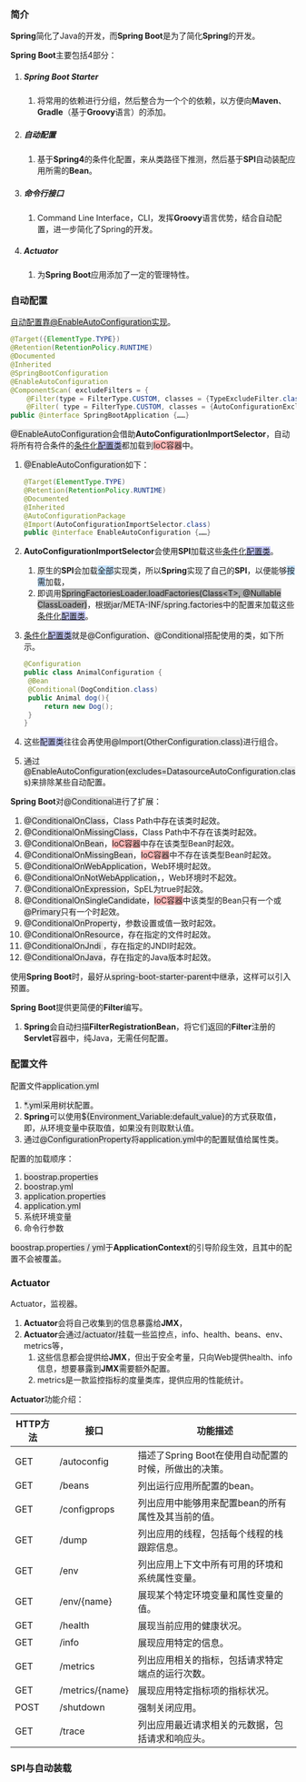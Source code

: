 ### 简介

**Spring**简化了Java的开发，而**Spring Boot**是为了简化**Spring**的开发。

**Spring Boot**主要包括4部分：

1. ##### Spring Boot Starter

   1. 将常用的依赖进行分组，然后整合为一个个的依赖，以方便向**Maven**、**Gradle**（基于**Groovy**语言）的添加。

2. ##### 自动配置

   1. 基于**Spring4**的条件化配置，来从类路径下推测，然后基于**SPI**自动装配应用所需的**Bean**。

3. ##### 命令行接口

   1. Command Line Interface，CLI，发挥**Groovy**语言优势，结合自动配置，进一步简化了Spring的开发。

4. ##### Actuator

   1. 为**Spring Boot**应用添加了一定的管理特性。



### 自动配置

[自动配置靠<span style=background:#e6e6e6>@EnableAutoConfiguration</span>实现](https://blog.csdn.net/zxc123e/article/details/80222967)。

```java
@Target({ElementType.TYPE})
@Retention(RetentionPolicy.RUNTIME)
@Documented
@Inherited
@SpringBootConfiguration
@EnableAutoConfiguration
@ComponentScan( excludeFilters = {
	@Filter(type = FilterType.CUSTOM, classes = {TypeExcludeFilter.class}),
    @Filter( type = FilterType.CUSTOM, classes = {AutoConfigurationExcludeFilter.class})})
public @interface SpringBootApplication {……}
```

<span style=background:#e6e6e6>@EnableAutoConfiguration</span>会借助**AutoConfigurationImportSelector**，自动将所有符合条件的<u>条件化<span style=background:#c9ccff>配置类</span></u>都加载到<span style=background:#ffb8b8>IoC容器</span>中。

1. <span style=background:#e6e6e6>@EnableAutoConfiguration</span>如下：

   ```java
   @Target(ElementType.TYPE)
   @Retention(RetentionPolicy.RUNTIME)
   @Documented
   @Inherited
   @AutoConfigurationPackage
   @Import(AutoConfigurationImportSelector.class)
   public @interface EnableAutoConfiguration {……}
   ```

2. **AutoConfigurationImportSelector**会使用**SPI**加载这些<u>条件化<span style=background:#c9ccff>配置类</span></u>。

   1. 原生的**SPI**会加载<span style=background:#c2e2ff>全部</span>实现类，所以**Spring**实现了自己的**SPI**，以便能够<span style=background:#c2e2ff>按需</span>加载，
   2. 即调用<span style=background:#b3b3b3>SpringFactoriesLoader.loadFactories(Class\<T\>, @Nullable ClassLoader)</span>，根据<span style=background:#e6e6e6>jar/META-INF/spring.factories</span>中的配置来加载这些<u>条件化<span style=background:#c9ccff>配置类</span></u>。

3. <u>条件化<span style=background:#c9ccff>配置类</span></u>就是<span style=background:#e6e6e6>@Configuration</span>、<span style=background:#e6e6e6>@Conditional</span>搭配使用的类，如下所示。

   ```java
   @Configuration
   public class AnimalConfiguration {
   	@Bean
   	@Conditional(DogCondition.class)
   	public Animal dog(){
   		return new Dog();
   	}
   }
   ```

4. 这些<span style=background:#c9ccff>配置类</span>往往会再使用<span style=background:#e6e6e6>@Import(OtherConfiguration.class)</span>进行组合。

5. 通过<span style=background:#e6e6e6>@EnableAutoConfiguration(excludes=DatasourceAutoConfiguration.class)</span>来排除某些自动配置。

**Spring Boot**对<span style=background:#e6e6e6>@Conditional</span>进行了扩展：

1. <span style=background:#e6e6e6>@ConditionalOnClass</span>，Class Path中存在该类时起效。
2. <span style=background:#e6e6e6>@ConditionalOnMissingClass</span>，Class Path中不存在该类时起效。
3. <span style=background:#e6e6e6>@ConditionalOnBean</span>，<span style=background:#ffb8b8>IoC容器</span>中存在该类型Bean时起效。
4. <span style=background:#e6e6e6>@ConditionalOnMissingBean</span>，<span style=background:#ffb8b8>IoC容器</span>中不存在该类型Bean时起效。
5. <span style=background:#e6e6e6>@ConditionalOnWebApplication</span>，Web环境时起效。
6. <span style=background:#e6e6e6>@ConditionalOnNotWebApplication</span>，，Web环境时不起效。
7. <span style=background:#e6e6e6>@ConditionalOnExpression</span>，SpEL为true时起效。
8. <span style=background:#e6e6e6>@ConditionalOnSingleCandidate</span>，<span style=background:#ffb8b8>IoC容器</span>中该类型的Bean只有一个或<span style=background:#e6e6e6>@Primary</span>只有一个时起效。
9. <span style=background:#e6e6e6>@ConditionalOnProperty</span>，参数设置或值一致时起效。
10. <span style=background:#e6e6e6>@ConditionalOnResource</span>，存在指定的文件时起效。
11. <span style=background:#e6e6e6>@ConditionalOnJndi </span>，存在指定的JNDI时起效。
12. <span style=background:#e6e6e6>@ConditionalOnJava</span>，存在指定的Java版本时起效。

使用**Spring Boot**时，最好从<span style=background:#e6e6e6>spring-boot-starter-parent</span>中继承，这样可以引入预置。

**Spring Boot**提供更简便的**Filter**编写。

1. **Spring**会自动扫描**FilterRegistrationBean**，将它们返回的**Filter**注册的**Servlet**容器中，纯Java，无需任何配置。



### 配置文件

配置文件<span style=background:#e6e6e6>application.yml</span>

1. <span style=background:#e6e6e6>*.yml</span>采用树状配置。
2. **Spring**可以使用<span style=background:#e6e6e6>${Environment_Variable:default_value}</span>的方式获取值，即，从环境变量中获取值，如果没有则取默认值。
3. 通过<span style=background:#e6e6e6>@ConfigurationProperty</span>将<span style=background:#e6e6e6>application.yml</span>中的配置赋值给属性类。

配置的加载顺序：

1. <span style=background:#e6e6e6>boostrap.properties</span>
2. <span style=background:#e6e6e6>boostrap.yml</span>
3. <span style=background:#e6e6e6>application.properties</span>
4. <span style=background:#e6e6e6>application.yml</span>
5. 系统环境变量
6. 命令行参数

<span style=background:#e6e6e6>boostrap.properties / yml</span>于**ApplicationContext**的引导阶段生效，且其中的配置不会被覆盖。



### Actuator

Actuator，监视器。

1. **Actuator**会将自己收集到的信息暴露给**JMX**，
2. **Actuator**会通过<span style=background:#e6e6e6>/actuator/</span>挂载一些监控点，info、health、beans、env、metrics等，
   1. 这些信息都会提供给**JMX**，但出于安全考量，只向Web提供health、info信息，想要暴露到**JMX**需要额外配置。
   2. metrics是一款监控指标的度量类库，提供应用的性能统计。

**Actuator**功能介绍：

| HTTP方法 | 接口            | 功能描述                                              |
| -------- | --------------- | ----------------------------------------------------- |
| GET      | /autoconfig     | 描述了Spring Boot在使用自动配置的时候，所做出的决策。 |
| GET      | /beans          | 列出运行应用所配置的bean。                            |
| GET      | /configprops    | 列出应用中能够用来配置bean的所有属性及其当前的值。    |
| GET      | /dump           | 列出应用的线程，包括每个线程的栈跟踪信息。            |
| GET      | /env            | 列出应用上下文中所有可用的环境和系统属性变量。        |
| GET      | /env/{name}     | 展现某个特定环境变量和属性变量的值。                  |
| GET      | /health         | 展现当前应用的健康状况。                              |
| GET      | /info           | 展现应用特定的信息。                                  |
| GET      | /metrics        | 列出应用相关的指标，包括请求特定端点的运行次数。      |
| GET      | /metrics/{name} | 展现应用特定指标项的指标状况。                        |
| POST     | /shutdown       | 强制关闭应用。                                        |
| GET      | /trace          | 列出应用最近请求相关的元数据，包括请求和响应头。      |



### SPI与自动装载

